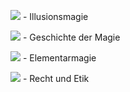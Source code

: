 ![](https://i.pinimg.com/736x/be/01/13/be01132c67362a8649d712796470dad6.jpg) - Illusionsmagie

![](https://i.pinimg.com/736x/a8/e1/b7/a8e1b7b56447064d0d5652967fcc8c18.jpg) - Geschichte der Magie

![](https://i.pinimg.com/736x/e2/7b/1b/e27b1b4a8147e555b81eb0f8a7cdfce0.jpg) - Elementarmagie

![](https://i.pinimg.com/736x/d2/d4/f6/d2d4f6bea1b0cce75a9ce74c973a67c4.jpg) - Recht und Etik
